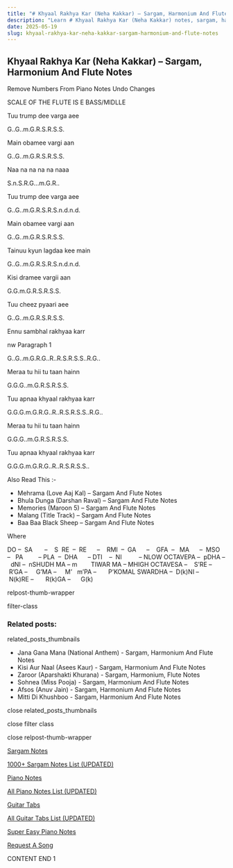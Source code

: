 ```yaml
---
title: "# Khyaal Rakhya Kar (Neha Kakkar) – Sargam, Harmonium And Flute Notes"
description: "Learn # Khyaal Rakhya Kar (Neha Kakkar) notes, sargam, harmonium notations and flute notes. Easy step-by-step tutorial for beginners."
date: 2025-05-19
slug: khyaal-rakhya-kar-neha-kakkar-sargam-harmonium-and-flute-notes
---
```


## Khyaal Rakhya Kar (Neha Kakkar) – Sargam, Harmonium And Flute Notes

Remove Numbers From Piano Notes
Undo Changes

SCALE OF THE FLUTE IS E BASS/MIDLLE

Tuu trump dee varga aee

G..G..m.G.R.S.R.S.S.

Main obamee vargi aan

G..G..m.G.R.S.R.S.S.

Naa na na na na naaa

S.n.S.R.G…m.G.R..

Tuu trump dee varga aee

G..G..m.G.R.S.R.S.n.d.n.d.

Main obamee vargi aan

G..G..m.G.R.S.R.S.S.

Tainuu kyun lagdaa kee main

G..G..m.G.R.S.R.S.n.d.n.d.

Kisi dramee vargii aan

G.G.m.G.R.S.R.S.S.

Tuu cheez pyaari aee

G..G..m.G.R.S.R.S.S.

Ennu sambhal rakhyaa karr

nw Paragraph 1

G..G..m.G.R.G..R..R.S.R.S.S..R.G..

Meraa tu hii tu taan hainn

G.G.G..m.G.R.S.R.S.S.

Tuu apnaa khyaal rakhyaa karr

G.G.G.m.G.R.G..R..R.S.R.S.S..R.G..

Meraa tu hii tu taan hainn

G.G.G..m.G.R.S.R.S.S.

Tuu apnaa khyaal rakhyaa karr

G.G.G.m.G.R.G..R..R.S.R.S.S..

Also Read This :-

* Mehrama (Love Aaj Kal) – Sargam And Flute Notes
* Bhula Dunga (Darshan Raval) – Sargam And Flute Notes
* Memories (Maroon 5) – Sargam And Flute Notes
* Malang (Title Track) – Sargam And Flute Notes
* Baa Baa Black Sheep – Sargam And Flute Notes

Where

DO –  SA       –    S  RE  –  RE      –    RMI  –  GA      –    GFA  –   MA      –  MSO  –   PA         – PLA  –  DHA      – DTI    –  NI          – NLOW OCTAVEPA –  pDHA –  dNI –  nSHUDH MA – m        TIWAR MA – MHIGH OCTAVESA –    S’RE –     R’GA –     G’MA –     M’   m’PA –       P’KOMAL SWARDHA –  D(k)NI –       N(k)RE –       R(k)GA –      G(k)

relpost-thumb-wrapper

filter-class

### Related posts:

related_posts_thumbnails

* Jana Gana Mana (National Anthem) - Sargam, Harmonium And Flute Notes
* Kisi Aur Naal (Asees Kaur) - Sargam, Harmonium And Flute Notes
* Zaroor (Aparshakti Khurana) - Sargam, Harmonium, Flute Notes
* Sohnea (Miss Pooja) - Sargam, Harmonium And Flute Notes
* Afsos (Anuv Jain) - Sargam, Harmonium And Flute Notes
* Mitti Di Khushboo - Sargam, Harmonium And Flute Notes

close related_posts_thumbnails

close filter class

close relpost-thumb-wrapper

[Sargam Notes](/sargam-notes.html)

[1000+ Sargam Notes List (UPDATED)](/all-songs-list-sargam-notes.html)

[Piano Notes](/piano-notes.html)

[All Piano Notes List (UPDATED)](/all-songs-list-piano-notes.html)

[Guitar Tabs](/guitar-tabs.html)

[All Guitar Tabs List (UPDATED)](/all-songs-list-guitar-tabs.html)

[Super Easy Piano Notes](https://studywall.in/)

[Request A Song](/request-a-song.html)

CONTENT END 1

